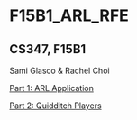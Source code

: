 # F15B1_ARL_RFE
## CS347, F15B1

Sami Glasco & Rachel Choi

[Part 1: ARL Application](https://apex.oracle.com/pls/apex/f?p=91923&tz=-6:00)

[Part 2: Quidditch Players](https://apex.oracle.com/pls/apex/f?p=33929)

